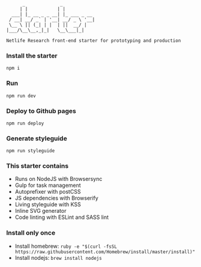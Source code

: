           _             _            
         | |           | |           
      ___| |_ __ _ _ __| |_ ___ _ __
     / __| __/ _` | '__| __/ _ \ '__|
     \__ \ || (_| | |  | ||  __/ |   
    |___/\__\__,_|_|   \__\___|_|   

    Netlife Research front-end starter for prototyping and production


### Install the starter
```npm i```

### Run
```npm run dev```

### Deploy to Github pages
```npm run deploy```

### Generate styleguide
```npm run styleguide```

### This starter contains
* Runs on NodeJS with Browsersync
* Gulp for task management
* Autoprefixer with postCSS
* JS dependencies with Browserify
* Living styleguide with KSS
* Inline SVG generator
* Code linting with ESLint and SASS lint

### Install only once
* Install homebrew: `ruby -e "$(curl -fsSL https://raw.githubusercontent.com/Homebrew/install/master/install)"`
* Install nodejs: `brew install nodejs`
